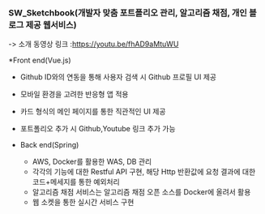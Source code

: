 ### SW_Sketchbook(개발자 맞춤 포트폴리오 관리, 알고리즘 채점, 개인 블로그 제공 웹서비스)
  -> 소개 동영상 링크 :https://youtu.be/fhAD9aMtuWU
  
*Front end(Vue.js)
  * Github ID와의 연동을 통해 사용자 검색 시 Github 프로필 UI 제공
  * 모바일 환경을 고려한 반응형 앱 적용
  * 카드 형식의 메인 페이지를 통한 직관적인 UI 제공
  * 포트폴리오 추가 시 Github,Youtube 링크 추가 가능


* Back end(Spring)
  * AWS, Docker를 활용한 WAS, DB 관리
  * 각각의 기능에 대한 Restful API 구현, 해당 Http 반환값에 요청 결과에 대한 코드+메세지를 통한 예외처리
  * 알고리즘 채점 서비스는 알고리즘 채점 오픈 소스를 Docker에 올려서 활용
  * 웹 소켓을 통한 실시간 서비스 구현
